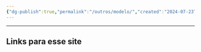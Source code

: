 ```yaml
---
{"dg-publish":true,"permalink":"/outros/modelo/","created":"2024-07-23T21:29:03.000-03:00"}
---
```




___
**Links para esse site**
- 
